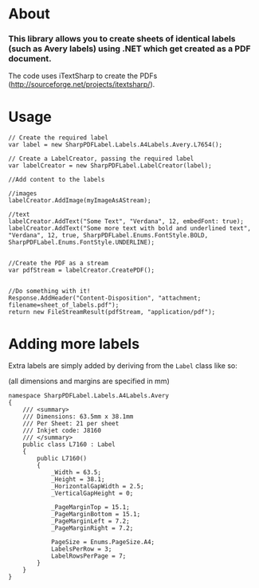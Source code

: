 About
=====

### This library allows you to create sheets of identical labels (such as Avery labels) using .NET which get created as a PDF document.

The code uses iTextSharp to create the PDFs (http://sourceforge.net/projects/itextsharp/).

Usage
=====

	// Create the required label
	var label = new SharpPDFLabel.Labels.A4Labels.Avery.L7654();

	// Create a LabelCreator, passing the required label
	var labelCreator = new SharpPDFLabel.LabelCreator(label);

	//Add content to the labels

	//images
	labelCreator.AddImage(myImageAsAStream);

	//text
	labelCreator.AddText("Some Text", "Verdana", 12, embedFont: true);
	labelCreator.AddText("Some more text with bold and underlined text", "Verdana", 12, true, SharpPDFLabel.Enums.FontStyle.BOLD, SharpPDFLabel.Enums.FontStyle.UNDERLINE);


	//Create the PDF as a stream
	var pdfStream = labelCreator.CreatePDF();


	//Do something with it!
	Response.AddHeader("Content-Disposition", "attachment; filename=sheet_of_labels.pdf");
	return new FileStreamResult(pdfStream, "application/pdf");


Adding more labels
==================

Extra labels are simply added by deriving from the `Label` class like so:

(all dimensions and margins are specified in mm)

	namespace SharpPDFLabel.Labels.A4Labels.Avery
	{
		/// <summary>
		/// Dimensions: 63.5mm x 38.1mm 
		/// Per Sheet: 21 per sheet 
		/// Inkjet code: J8160
		/// </summary>
		public class L7160 : Label
		{
			public L7160()
			{
				_Width = 63.5;
				_Height = 38.1;
				_HorizontalGapWidth = 2.5;
				_VerticalGapHeight = 0;
				
				_PageMarginTop = 15.1;
				_PageMarginBottom = 15.1;
				_PageMarginLeft = 7.2;
				_PageMarginRight = 7.2;

				PageSize = Enums.PageSize.A4;
				LabelsPerRow = 3;
				LabelRowsPerPage = 7;
			}
		}
	}


